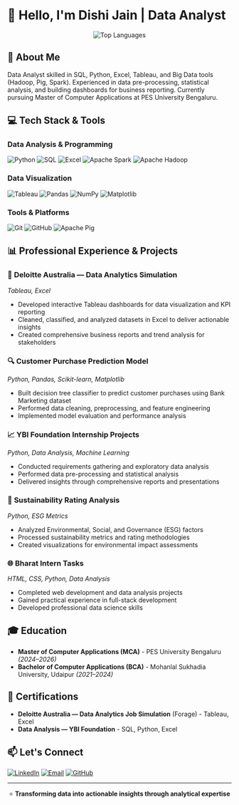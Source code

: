 # 👋 Hello, I'm Dishi Jain | Data Analyst

<div align="center">
  
![Top Languages](https://github-readme-stats.vercel.app/api/top-langs/?username=dishyyyyy5&layout=compact&theme=tokyonight)

</div>

## 🚀 About Me
Data Analyst skilled in SQL, Python, Excel, Tableau, and Big Data tools (Hadoop, Pig, Spark). Experienced in data pre-processing, statistical analysis, and building dashboards for business reporting. Currently pursuing Master of Computer Applications at PES University Bengaluru.

## 💻 Tech Stack & Tools

### **Data Analysis & Programming**
![Python](https://img.shields.io/badge/Python-3776AB?style=for-the-badge&logo=python&logoColor=white)
![SQL](https://img.shields.io/badge/SQL-4479A1?style=for-the-badge&logo=postgresql&logoColor=white)
![Excel](https://img.shields.io/badge/Excel-217346?style=for-the-badge&logo=microsoftexcel&logoColor=white)
![Apache Spark](https://img.shields.io/badge/Apache_Spark-E25A1C?style=for-the-badge&logo=apachespark&logoColor=white)
![Apache Hadoop](https://img.shields.io/badge/Apache_Hadoop-66CCFF?style=for-the-badge&logo=apachehadoop&logoColor=white)

### **Data Visualization**
![Tableau](https://img.shields.io/badge/Tableau-E97627?style=for-the-badge&logo=tableau&logoColor=white)
![Pandas](https://img.shields.io/badge/Pandas-150458?style=for-the-badge&logo=pandas&logoColor=white)
![NumPy](https://img.shields.io/badge/NumPy-013243?style=for-the-badge&logo=numpy&logoColor=white)
![Matplotlib](https://img.shields.io/badge/Matplotlib-11557c?style=for-the-badge&logo=python&logoColor=white)

### **Tools & Platforms**
![Git](https://img.shields.io/badge/Git-F05032?style=for-the-badge&logo=git&logoColor=white)
![GitHub](https://img.shields.io/badge/GitHub-181717?style=for-the-badge&logo=github&logoColor=white)
![Apache Pig](https://img.shields.io/badge/Apache_Pig-430098?style=for-the-badge&logo=apache&logoColor=white)

## 📊 Professional Experience & Projects

### 💼 **Deloitte Australia — Data Analytics Simulation**
*Tableau, Excel*
- Developed interactive Tableau dashboards for data visualization and KPI reporting
- Cleaned, classified, and analyzed datasets in Excel to deliver actionable insights
- Created comprehensive business reports and trend analysis for stakeholders

### 🔍 **Customer Purchase Prediction Model**
*Python, Pandas, Scikit-learn, Matplotlib*
- Built decision tree classifier to predict customer purchases using Bank Marketing dataset
- Performed data cleaning, preprocessing, and feature engineering
- Implemented model evaluation and performance analysis

### 📈 **YBI Foundation Internship Projects**
*Python, Data Analysis, Machine Learning*
- Conducted requirements gathering and exploratory data analysis
- Performed data pre-processing and statistical analysis
- Delivered insights through comprehensive reports and presentations

### 🌱 **Sustainability Rating Analysis**
*Python, ESG Metrics*
- Analyzed Environmental, Social, and Governance (ESG) factors
- Processed sustainability metrics and rating methodologies
- Created visualizations for environmental impact assessments

### 🌐 **Bharat Intern Tasks**
*HTML, CSS, Python, Data Analysis*
- Completed web development and data analysis projects
- Gained practical experience in full-stack development
- Developed professional data science skills

## 🎓 Education
- **Master of Computer Applications (MCA)** - PES University Bengaluru *(2024–2026)*
- **Bachelor of Computer Applications (BCA)** - Mohanlal Sukhadia University, Udaipur *(2021–2024)*

## 📜 Certifications
- **Deloitte Australia — Data Analytics Job Simulation** (Forage) - Tableau, Excel
- **Data Analysis — YBI Foundation** - SQL, Python, Excel

## 📫 Let's Connect
[![LinkedIn](https://img.shields.io/badge/LinkedIn-0077B5?style=for-the-badge&logo=linkedin&logoColor=white)](https://www.linkedin.com/in/dishi-jain-35889225b/)
[![Email](https://img.shields.io/badge/Email-D14836?style=for-the-badge&logo=gmail&logoColor=white)](mailto:dishij221@gmail.com)
[![GitHub](https://img.shields.io/badge/GitHub-181717?style=for-the-badge&logo=github&logoColor=white)](https://github.com/dishyyyyy5)

---

<div align="center">
  
⭐ **Transforming data into actionable insights through analytical expertise**

</div>
